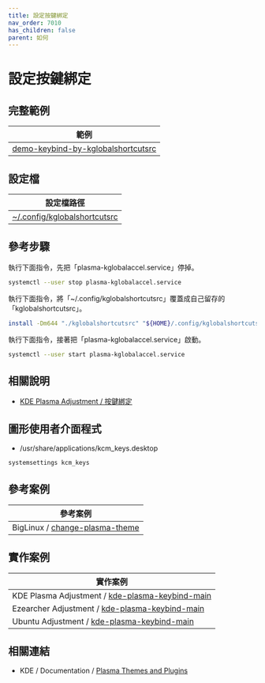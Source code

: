 ```yaml
---
title: 設定按鍵綁定
nav_order: 7010
has_children: false
parent: 如何
---
```



# 設定按鍵綁定


## 完整範例

| 範例 |
| --- |
| [demo-keybind-by-kglobalshortcutsrc](https://github.com/samwhelp/note-about-kde/tree/gh-pages/_demo/howto/demo-keybind-config/demo-keybind-by-kglobalshortcutsrc) |


## 設定檔

| 設定檔路徑 |
| --- |
| [~/.config/kglobalshortcutsrc](https://github.com/samwhelp/note-about-kde/blob/gh-pages/_demo/howto/demo-keybind-config/demo-keybind-by-kglobalshortcutsrc/kglobalshortcutsrc) |


## 參考步驟

執行下面指令，先把「plasma-kglobalaccel.service」停掉。

``` sh
systemctl --user stop plasma-kglobalaccel.service
```

執行下面指令，將「~/.config/kglobalshortcutsrc」覆蓋成自己留存的「kglobalshortcutsrc」。

``` sh
install -Dm644 "./kglobalshortcutsrc" "${HOME}/.config/kglobalshortcutsrc"
```

執行下面指令，接著把「plasma-kglobalaccel.service」啟動。

``` sh
systemctl --user start plasma-kglobalaccel.service
```

## 相關說明

* [KDE Plasma Adjustment / 按鍵綁定](https://samwhelp.github.io/note-about-kde/read/config/keybind.html)


## 圖形使用者介面程式

* /usr/share/applications/kcm_keys.desktop

``` sh
systemsettings kcm_keys
```


## 參考案例

| 參考案例 |
| --- |
| BigLinux / [change-plasma-theme](https://github.com/biglinux/biglinux-session-and-themes/blob/main/usr/bin/change-plasma-theme#L32) |


## 實作案例

| 實作案例 |
| --- |
| KDE Plasma Adjustment / [kde-plasma-keybind-main](https://github.com/samwhelp/note-about-kde/blob/gh-pages/_demo/prototype/de/kde-plasma/part/keybind/kde-plasma-keybind-main/) |
| Ezearcher Adjustment / [kde-plasma-keybind-main](https://github.com/samwhelp/ezarcher-adjustment/tree/main/prototype/de/kde-plasma/part/keybind/kde-plasma-keybind-main) |
| Ubuntu Adjustment / [kde-plasma-keybind-main](https://github.com/samwhelp/note-about-ubuntu/tree/gh-pages/_legacy/22.10/adjustment/de/kde-plasma/part/keybind/kde-plasma-keybind-main) |


## 相關連結

* KDE / Documentation / [Plasma Themes and Plugins](https://develop.kde.org/docs/plasma/)



